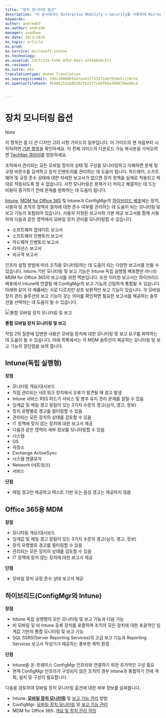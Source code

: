```yaml
---
title: "장치 모니터링 옵션"
description: "이 문서에서는 Enterprise Mobility + Security를 사용하여 Microsoft 모바일 장치 관리 솔루션을 계획하고 디자인할 때 필요한 기존 장치 모니터링 옵션에 대한 지침을 제공합니다."
keywords: 
author: andredm7
ms.author: andredm
manager: swadhwa
ms.date: 10/3/2016
ms.topic: article
ms.prod: 
ms.service: microsoft-intune
ms.technology: 
ms.assetid: 23cfc12a-fa96-4fb3-8de1-af4569e8cb71
ms.reviewer: 
ms.suite: ems
translationtype: Human Translation
ms.sourcegitcommit: 7d9c38008b5b47ea41ff331f1de763de5c119c5e
ms.openlocfilehash: fb4062531b8b202fb22ffcb0fbba390879be89cd


---
```


# <a name="device-monitoring-options"></a>장치 모니터링 옵션

>[!NOTE]
>이 항목은 좀 더 큰 디자인 고려 사항 가이드의 일부입니다. 이 가이드의 맨 처음부터 시작하려면 [기본 항목](mdm-design-considerations-guide.md)을 확인하세요. 이 전체 가이드의 다운로드 가능 복사본을 가져오려면 [TechNet 갤러리](https://gallery.technet.microsoft.com/Mobile-Device-Management-7d401582)를 방문하세요.

조직에서 관리되는 모든 모바일 장치의 상태 및 구성을 모니터링하고 이해하면 문제 및 규정 비준수를 검색하고 장치 인벤토리를 관리하는 데 도움이 됩니다. 하드웨어, 소프트웨어 및 규정 준수 상태에 대한 자세한 보고서가 없으면 장치 정책을 실제로 적용되고 제대로 작동되도록 할 수 없습니다. 사전 모니터링은 문제가 더 커지고 해결하는 데 드는 비용이 증가하기 전에 문제를 완화하는 데 도움이 됩니다.

[Intune](/Intune/deploy-use/monitoring-and-reports-with-microsoft-intune), [MDM for Office 365](https://technet.microsoft.com/library/faa7d8e5-645d-4d59-839c-c8d4c1869e4a(v=technet.10).aspx) 및 Intune과 ConfigMgr의 [하이브리드 배포](https://technet.microsoft.com/library/gg699377.aspx)에는 장치, 사용자 및 조직의 정책과 절차에 대한 준수 여부를 관리하는 데 도움이 되는 모니터링 및 보고 기능이 포함되어 있습니다. 사용자 지정된 보고서와 기본 제공 보고서를 함께 사용하여 다음과 같은 영역에서 모바일 장치 관리를 모니터링할 수 있습니다.

- 소프트웨어 업데이트 보고서
- 소프트웨어 인벤토리 보고서
- 하드웨어 인벤토리 보고서
- 라이선스 보고서
- 비규격 보고서

인프라 설정 방법에 따라 조직을 모니터링하는 데 도움이 되는 다양한 보고서를 만들 수 있습니다. Intune 기반 모니터링 및 보고 기능은 Intune 독립 실행형 배포뿐만 아니라 MDM for Office 365의 보고서를 위한 백본입니다. 또한 이러한 보고서는 하이브리드 배포에서 Intune에 연결될 때 ConfigMgr의 보고 기능과 긴밀하게 통합될 수 있습니다. 아래와 같이 각 제품에는 서로 다르지만 상호 보완적인 보고 기능이 있습니다. 각 모바일 장치 관리 솔루션의 보고 기능이 갖는 의미를 확인하면 필요한 보고서를 제공하는 솔루션을 선택하는 데 도움이 될 수 있습니다.

![통합 모바일 장치 모니터링 및 보고](./media/MDM_Figure_05.png)

**통합 모바일 장치 모니터링 및 보고**

작업 2의 질문에 답변한 내용은 모바일 장치에 대한 모니터링 및 보고 요구를 파악하는 데 도움이 될 수 있습니다. 아래 목록에서는 각 MDM 솔루션이 제공하는 모니터링 및 보고 기능의 장단점을 보여 줍니다.

## <a name="intune-standalone"></a>Intune(독립 실행형)

**장점**

- 모니터링 개요/대시보드
- 직접 관리되는 네트워크 장치에서 오류가 발견될 때 경고 발생
- Intune 서비스 RSS 피드가 서비스 및 향후 유지 관리 문제를 알릴 수 있음
- 임계값 및 메일 경고 알림이 있는 3가지 수준의 경고(심각, 경고, 정보)
- 장치 유형별로 경고를 필터링할 수 있음
- 관리되는 모든 장치의 상태를 검토할 수 있음
- IT 정책에 맞지 않는 장치에 대한 보고서 제공
- 다음과 같은 영역의 세부 정보를 모니터링할 수 있음
 - 시스템
 - OS
 - 저장소
 - Exchange ActiveSync
 - 시스템 엔클로저
 - Network (네트워크)
 - 서비스

**단점**

- 메일 경고만 제공하고 텍스트 기반 또는 음성 경고는 제공하지 않음

## <a name="mdm-for-office-365"></a>Office 365용 MDM

**장점**

- 모니터링 개요/대시보드
- 임계값 및 메일 경고 알림이 있는 3가지 수준의 경고(심각, 경고, 정보)
- 장치 유형별로 경고를 필터링할 수 있음
- 관리되는 모든 장치의 상태를 검토할 수 있음
- IT 정책에 맞지 않는 장치에 대한 보고서 제공

**단점**

- 모바일 장치 규정 준수 상태 보고서 제공

## <a name="hybrid-intune-with-configmgr"></a>하이브리드(ConfigMgr와 Intune)

**장점**

- Intune 독립 실행형의 모든 모니터링 및 보고 기능과 다음 기능
 - 비 모바일 및 비 Intune 등록 장치를 포함하여 조직의 모든 장치에 대한 포괄적인 임계값 기반의 통합 모니터링 및 보고 기능
 - SQL SSRS(Server Reporting Services)의 고급 보고 기능과 Reporting Services 보고서 작성기가 제공하는 풍부한 제작 환경

**단점**

- Intune을 온-프레미스 ConfigMgr 인프라와 연결하기 위한 추가적인 구성 필요
- 현재 ConfigMgr 인프라가 구성되지 않은 조직의 경우 Intune과 통합하기 전에 계획, 설치 및 구성이 필요합니다.

다음을 검토하여 모바일 장치 모니터링 옵션에 대한 세부 정보를 살펴봅니다.

- Intune: **[모바일 장치 모니터링](https://technet.microsoft.com/library/jj733634.aspx)** 및 [보고 기능 관리](/Intune/deploy-use/monitoring-and-reports-with-microsoft-intune) 방법
- ConfigMgr: [모바일 장치 모니터링](https://technet.microsoft.com/library/gg682128.aspx) 및 [보고 기능 관리](https://technet.microsoft.com/library/gg699377.aspx)
- MDM for Office 365: [개요 및 장치 관리 작업](https://technet.microsoft.com/en-us/library/ms.o365.cc.devicepolicy.aspx)



<!--HONumber=Nov16_HO4-->


